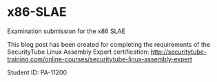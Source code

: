 # x86-SLAE
Examination submission for the x86 SLAE

This blog post has been created for completing the requirements of the SecurityTube Linux Assembly Expert certification:
http://securitytube-training.com/online-courses/securitytube-linux-assembly-expert


Student ID: PA-11200
